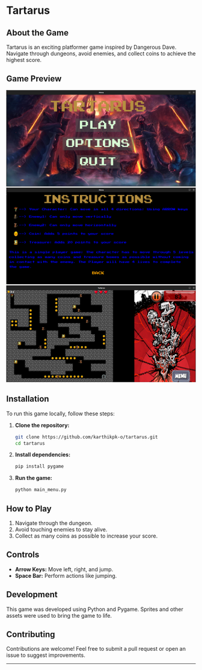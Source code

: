 # Tartarus

## About the Game
Tartarus is an exciting platformer game inspired by Dangerous Dave. Navigate through dungeons, avoid enemies, and collect coins to achieve the highest score.

## Game Preview
![Screenshot 1](./assets/preview/main_menu.png)
![Screenshot 2](./assets/preview/instructions.png)
![Screenshot 3](./assets/preview/game.png)

## Installation
To run this game locally, follow these steps:

1. **Clone the repository:**
    ```bash
    git clone https://github.com/karthikpk-o/tartarus.git
    cd tartarus
    ```

2. **Install dependencies:**
    ```bash
    pip install pygame
    ```

3. **Run the game:**
    ```bash
    python main_menu.py
    ```

## How to Play
1. Navigate through the dungeon.
2. Avoid touching enemies to stay alive.
3. Collect as many coins as possible to increase your score.

## Controls
- **Arrow Keys:** Move left, right, and jump.
- **Space Bar:** Perform actions like jumping.

## Development
This game was developed using Python and Pygame. Sprites and other assets were used to bring the game to life.

## Contributing
Contributions are welcome! Feel free to submit a pull request or open an issue to suggest improvements.

---
